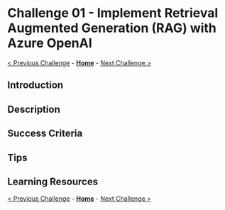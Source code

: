 # Challenge 01 - Implement Retrieval Augmented Generation (RAG) with Azure OpenAI

 [< Previous Challenge](./Challenge-00.md) - **[Home](../README.md)** - [Next Challenge >](./Challenge-02.md)

## Introduction


## Description


## Success Criteria

## Tips

## Learning Resources

 [< Previous Challenge](./Challenge-00.md) - **[Home](../README.md)** - [Next Challenge >](./Challenge-02.md)
